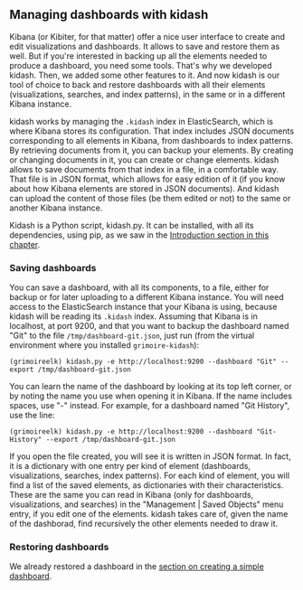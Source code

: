 ## Managing dashboards with kidash

Kibana (or Kibiter, for that matter) offer a nice user interface to create and edit visualizations and dashboards. It allows to save and restore them as well. But if you're interested in backing up all the elements needed to produce a dashboard, you need some tools. That's why we developed kidash. Then, we added some other features to it. And now kidash is our tool of choice to back and restore dashboards with all their elements (visualizations, searches, and index patterns), in the same or in a different Kibana instance.

kidash works by managing the `.kidash` index in ElasticSearch, which is where Kibana stores its configuration. That index includes JSON documents corresponding to all elements in Kibana, from dashboards to index patterns. By retrieving documents from it, you can backup your elements. By creating or changing documents in it, you can create or change elements. kidash allows to save documents from that index in a file, in a comfortable way. That file is in JSON format, which allows for easy edition of it (if you know about how Kibana elements are stored in JSON documents). And kidash can upload the content of those files (be them edited or not) to the same or another Kibana instance.

Kidash is a Python script, kidash.py. It can be installed, with all its dependencies, using pip, as we saw in the [Introduction section in this chapter](installation.md#grimoire-xxx).

### Saving dashboards

You can save a dashboard, with all its components, to a file, either for backup or for later uploading to a different Kibana instance. You will need access to the ElasticSearch instance that your Kibana is using, because kidash will be reading its `.kidash` index. Assuming that Kibana is in localhost, at port 9200, and that you want to backup the dashboard named "Git" to the file `/tmp/dashboard-git.json`, just run (from the virtual environment where you installed `grimoire-kidash`):


```
(grimoireelk) kidash.py -e http://localhost:9200 --dashboard "Git" --export /tmp/dashboard-git.json
``` 

You can learn the name of the dashboard by looking at its top left corner, or by noting the name you use when opening it in Kibana. If the name includes spaces, use "-" instead. For example, for a dashboard named "Git History", use the line:

```
(grimoireelk) kidash.py -e http://localhost:9200 --dashboard "Git-History" --export /tmp/dashboard-git.json
``` 

If you open the file created, you will see it is written in JSON format. In fact, it is a dictionary with one entry per kind of element (dashboards, visualizations, searches, index patterns). For each kind of element, you will find a list of the saved elements, as dictionaries with their characteristics. These are the same you can read in Kibana (only for dashboards, visualizations, and searches) in the "Management | Saved Objects" menu entry, if you edit one of the elements. kidash takes care of, given the name of the dashborad, find recursively the other elements needed to draw it.

### Restoring dashboards

We already restored a dashboard in the [section on creating a simple dashboard](a-simple-dashboard.md#uploading-dashboard).